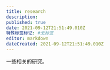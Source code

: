 ```yaml
---
title: research
description:
published: true
date: 2021-09-12T21:51:49.010Z
特殊标签标记: #无标签
editor: markdown
dateCreated: 2021-09-12T21:51:49.010Z
---
```


一些相关的研究。
